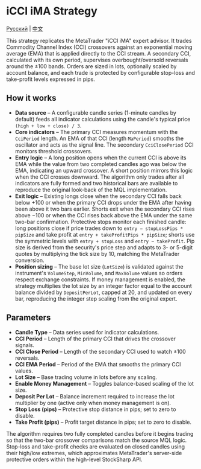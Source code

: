 # iCCI iMA Strategy
[Русский](README_ru.md) | [中文](README_cn.md)

This strategy replicates the MetaTrader "iCCI iMA" expert advisor. It trades Commodity Channel Index (CCI) crossovers against an exponential moving average (EMA) that is applied directly to the CCI stream. A secondary CCI, calculated with its own period, supervises overbought/oversold reversals around the ±100 bands. Orders are sized in lots, optionally scaled by account balance, and each trade is protected by configurable stop-loss and take-profit levels expressed in pips.

## How it works
* **Data source** – A configurable candle series (1-minute candles by default) feeds all indicator calculations using the candle's typical price `(high + low + close) / 3`.
* **Core indicators** – The primary CCI measures momentum with the `CciPeriod` length. An EMA of that CCI (length `MaPeriod`) smooths the oscillator and acts as the signal line. The secondary `CciClosePeriod` CCI monitors threshold crossovers.
* **Entry logic** – A long position opens when the current CCI is above its EMA while the value from two completed candles ago was below the EMA, indicating an upward crossover. A short position mirrors this logic when the CCI crosses downward. The algorithm only trades after all indicators are fully formed and two historical bars are available to reproduce the original look-back of the MQL implementation.
* **Exit logic** – Existing longs close when the secondary CCI falls back below +100 or when the primary CCI drops under the EMA after having been above it two bars earlier. Shorts exit when the secondary CCI rises above −100 or when the CCI rises back above the EMA under the same two-bar confirmation. Protective stops monitor each finished candle: long positions close if price trades down to `entry − stopLossPips * pipSize` and take profit at `entry + takeProfitPips * pipSize`; shorts use the symmetric levels with `entry + stopLoss` and `entry − takeProfit`. Pip size is derived from the security's price step and adapts to 3- or 5-digit quotes by multiplying the tick size by 10, matching the MetaTrader conversion.
* **Position sizing** – The base lot size (`LotSize`) is validated against the instrument's `VolumeStep`, `MinVolume`, and `MaxVolume` values so orders respect exchange constraints. If money management is enabled, the strategy multiplies the lot size by an integer factor equal to the account balance divided by `DepositPerLot`, capped at 20, and updated on every bar, reproducing the integer step scaling from the original expert.

## Parameters
- **Candle Type** – Data series used for indicator calculations.
- **CCI Period** – Length of the primary CCI that drives the crossover signals.
- **CCI Close Period** – Length of the secondary CCI used to watch ±100 reversals.
- **CCI EMA Period** – Period of the EMA that smooths the primary CCI values.
- **Lot Size** – Base trading volume in lots before any scaling.
- **Enable Money Management** – Toggles balance-based scaling of the lot size.
- **Deposit Per Lot** – Balance increment required to increase the lot multiplier by one (active only when money management is on).
- **Stop Loss (pips)** – Protective stop distance in pips; set to zero to disable.
- **Take Profit (pips)** – Profit target distance in pips; set to zero to disable.

The algorithm requires two fully completed candles before it begins trading so that the two-bar crossover comparisons match the source MQL logic. Stop-loss and take-profit checks are evaluated on closed candles using their high/low extremes, which approximates MetaTrader's server-side protective orders within the high-level StockSharp API.
